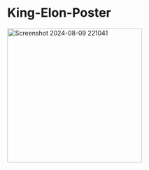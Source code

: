 # King-Elon-Poster
<img width="308" alt="Screenshot 2024-08-09 221041" src="https://github.com/user-attachments/assets/e77274d5-180f-4bb9-999c-c9c82b857a38">
